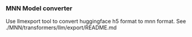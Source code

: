 ### MNN Model converter

Use llmexport tool to convert huggingface h5 format to mnn format. 
See ./MNN/transformers/llm/export/README.md